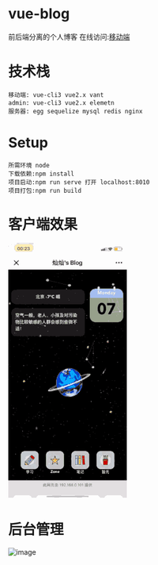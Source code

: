 # vue-blog

前后端分离的个人博客
在线访问:[移动端](http://119.29.165.40)

# 技术栈

```
移动端: vue-cli3 vue2.x vant
admin: vue-cli3 vue2.x elemetn
服务器: egg sequelize mysql redis nginx
```

# Setup

```
所需环境 node
下载依赖:npm install
项目启动:npm run serve 打开 localhost:8010
项目打包:npm run build
```

<!-- [后台管理](http://119.29.165.40:8010) -->

# 客户端效果

![image](https://github.com/z253573760/vue-blog/blob/master/src/assets/image/blog.gif?raw=true)

# 后台管理

![image](https://github.com/z253573760/vue-blog/blob/master/src/assets/image/admin.png?raw=true)
